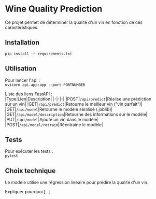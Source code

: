 # Wine Quality Prediction

Ce projet permet de déterminer la qualité d'un vin en fonction de ces caractéristiques.

## Installation

`pip install -r requirements.txt`

## Utilisation

Pour lancer l'api :  
`uvicorn api.app:app --port PORTNUMBER`

Liste des liens FastAPI :  
|Type|Lien|Description|
|-|-|-|
|POST|`/api/predict`|Réalise une prédiction sur un vin|
|GET|`/api/predict`|Retourne le meilleur vin ("vin parfait")|
|GET|`/api/model`|Retourne le modèle séralisé (.joblib)|
|GET|`/api/model/description`|Retourne des informations sur le modèle|
|PUT|`/api/model`|Ajoute un vin dans le modèle|
|POST|`/api/model/retrain`|Réentraine le modèle| 

## Tests

Pour exécuter les tests :  
`pytest`

## Choix technique

Le modèle utilise une régression linéaire pour prédire la qualité d'un vin.  

Expliquer pourquoi [...]